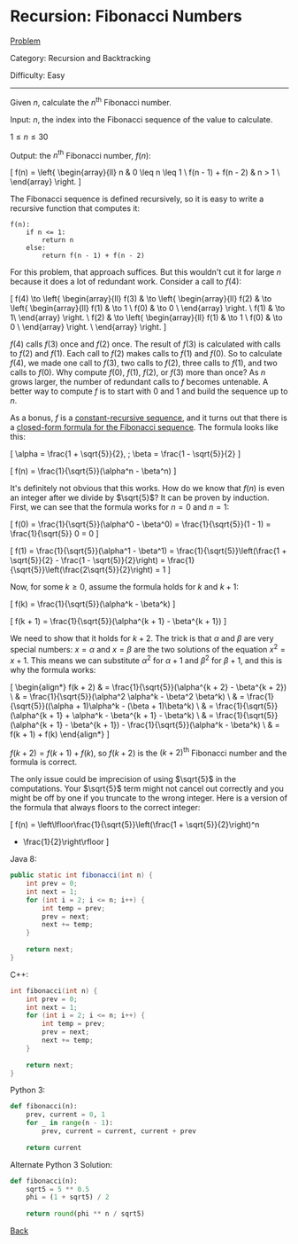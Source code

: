 # Recursion: Fibonacci Numbers

[Problem](https://www.hackerrank.com/challenges/ctci-fibonacci-numbers/problem)

Category: Recursion and Backtracking

Difficulty: Easy

---

Given $n$, calculate the $n^{\text{th}}$ Fibonacci number.

Input: $n$, the index into the Fibonacci sequence of the value to calculate.

$1 \leq n \leq 30$

Output: the $n^{\text{th}}$ Fibonacci number, $f(n)$:

\[ f(n) = \left\{
\begin{array}{ll}
      n & 0 \leq n \leq 1 \\
      f(n - 1) + f(n - 2) & n > 1 \\
\end{array} 
\right. \]

The Fibonacci sequence is defined recursively, so it is easy to write a
recursive function that computes it:

```
f(n):
    if n <= 1:
        return n
    else:
        return f(n - 1) + f(n - 2)
```

For this problem, that approach suffices. But this wouldn't cut it for large $n$
because it does a lot of redundant work. Consider a call to $f(4)$:

\[
    f(4) \to \left\{
    \begin{array}{ll}
        f(3) & \to \left\{
        \begin{array}{ll}
            f(2) & \to \left\{
                \begin{array}{ll}
                    f(1) & \to 1 \\
                    f(0) & \to 0 \\
                \end{array}
                \right. \\
            f(1) & \to 1\\
        \end{array} 
        \right. \\
        f(2) & \to \left\{
        \begin{array}{ll}
            f(1) & \to 1 \\
            f(0) & \to 0 \\
        \end{array}
        \right. \\
    \end{array}
    \right.
\]

$f(4)$ calls $f(3)$ once and $f(2)$ once. The result of $f(3)$ is calculated
with calls to $f(2)$ and $f(1)$. Each call to $f(2)$ makes calls to $f(1)$ and
$f(0)$. So to calculate $f(4)$, we made one call to $f(3)$, two calls to $f(2)$,
three calls to $f(1)$, and two calls to $f(0)$. Why compute $f(0)$, $f(1)$,
$f(2)$, or $f(3)$ more than once? As $n$ grows larger, the number of redundant
calls to $f$ becomes untenable. A better way to compute $f$ is to start with 0
and 1 and build the sequence up to $n$.

As a bonus, $f$ is a [constant-recursive sequence](https://en.wikipedia.org/wiki/Constant-recursive_sequence),
and it turns out that there is a [closed-form formula for the Fibonacci sequence](https://en.wikipedia.org/wiki/Fibonacci_number#Relation_to_the_golden_ratio). The formula looks like this:

\[ \alpha = \frac{1 + \sqrt{5}}{2}, \; \beta = \frac{1 - \sqrt{5}}{2} \]

\[ f(n) = \frac{1}{\sqrt{5}}(\alpha^n - \beta^n) \]

It's definitely not obvious that this works. How do we know that $f(n)$ is even
an integer after we divide by $\sqrt{5}$? It can be proven by induction. First,
we can see that the formula works for $n = 0$ and $n = 1$:

\[ f(0) = \frac{1}{\sqrt{5}}(\alpha^0 - \beta^0) = \frac{1}{\sqrt{5}}(1 - 1) = 
\frac{1}{\sqrt{5}} 0 = 0 \]

\[ f(1) = \frac{1}{\sqrt{5}}(\alpha^1 - \beta^1)
 = \frac{1}{\sqrt{5}}\left(\frac{1 + \sqrt{5}}{2} - \frac{1 - \sqrt{5}}{2}\right)
 = \frac{1}{\sqrt{5}}\left(\frac{2\sqrt{5}}{2}\right) = 1 \]

Now, for some $k \geq 0$, assume the formula holds for $k$ and $k + 1$:

\[ f(k) = \frac{1}{\sqrt{5}}(\alpha^k - \beta^k) \]

\[ f(k + 1) = \frac{1}{\sqrt{5}}(\alpha^{k + 1} - \beta^{k + 1}) \]

We need to show that it holds for $k + 2$. The trick is that $\alpha$ and 
$\beta$ are very special numbers: $x = \alpha$ and $x = \beta$ are the two
solutions of the equation $x^2 = x + 1$. This means we can substitute $\alpha^2$
for $\alpha + 1$ and $\beta^2$ for $\beta + 1$, and this is why the formula
works:

\[ 
    \begin{align*}
    f(k + 2) & = \frac{1}{\sqrt{5}}(\alpha^{k + 2} - \beta^{k + 2}) \\
    & = \frac{1}{\sqrt{5}}(\alpha^2 \alpha^k - \beta^2 \beta^k) \\
    & = \frac{1}{\sqrt{5}}((\alpha + 1)\alpha^k - (\beta + 1)\beta^k) \\
    & = \frac{1}{\sqrt{5}}(\alpha^{k + 1} + \alpha^k - \beta^{k + 1} - \beta^k) \\
    & = \frac{1}{\sqrt{5}}(\alpha^{k + 1} - \beta^{k + 1}) - \frac{1}{\sqrt{5}}(\alpha^k - \beta^k) \\
    & = f(k + 1) + f(k) 
    \end{align*}
\]

$f(k + 2) = f(k + 1) + f(k)$, so $f(k + 2)$ is the $(k + 2)^\text{th}$ Fibonacci
number and the formula is correct.

The only issue could be imprecision of using $\sqrt{5}$ in the computations.
Your $\sqrt{5}$ term might not cancel out correctly and you might be off by one
if you truncate to the wrong integer. Here is a version of the formula that
always floors to the correct integer:

\[ f(n) = \left\lfloor\frac{1}{\sqrt{5}}\left(\frac{1 + \sqrt{5}}{2}\right)^n 
 + \frac{1}{2}\right\rfloor \]

Java 8:
```java
public static int fibonacci(int n) {
    int prev = 0;
    int next = 1;
    for (int i = 2; i <= n; i++) {
        int temp = prev;
        prev = next;
        next += temp;
    }
    
    return next;
}
```

C++:
```cpp
int fibonacci(int n) {
    int prev = 0;
    int next = 1;
    for (int i = 2; i <= n; i++) {
        int temp = prev;
        prev = next;
        next += temp;
    }
    
    return next;
}
```

Python 3:
```python
def fibonacci(n):
    prev, current = 0, 1
    for _ in range(n - 1):
        prev, current = current, current + prev
        
    return current
```

Alternate Python 3 Solution:
```python
def fibonacci(n):
    sqrt5 = 5 ** 0.5
    phi = (1 + sqrt5) / 2
    
    return round(phi ** n / sqrt5)
```

[Back](../../hackerrank.md)
